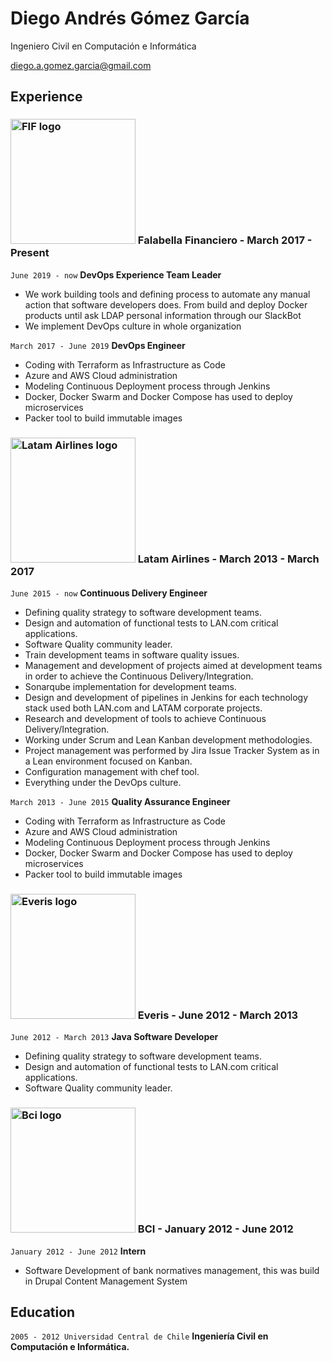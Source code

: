 # Diego Andrés Gómez García
Ingeniero Civil en Computación e Informática

<div id="webaddress">
<a href="diego.a.gomez.garcia@gmail.com">diego.a.gomez.garcia@gmail.com</a>
</div>

## Experience
### <img src="https://media-exp1.licdn.com/dms/image/C4E0BAQEelvoorCHrNg/company-logo_100_100/0/1563900304825?e=1614816000&v=beta&t=H_ZX1BherCPW0UrpnZUfpfEysnGONyZhWXfHBDvAIT4" alt="FIF logo" width="200" height="200"> Falabella Financiero - March 2017 - Present

`June 2019 - now`
__DevOps Experience Team Leader__

- We work building tools and defining process to automate any manual action that software developers does. From build and deploy Docker products until ask LDAP personal information through our SlackBot
- We implement DevOps culture in whole organization

`March 2017 - June 2019`
__DevOps Engineer__

- Coding with Terraform as Infrastructure as Code
- Azure and AWS Cloud administration
- Modeling Continuous Deployment process through Jenkins
- Docker, Docker Swarm and Docker Compose has used to deploy microservices
- Packer tool to build immutable images

### <img src="https://media-exp1.licdn.com/dms/image/C4E0BAQH6L6y09f06Uw/company-logo_100_100/0?e=1614816000&v=beta&t=Wap0th9HE5T7BLHr15kRd9ImES4jCcExCmoFjEFRjcY" alt="Latam Airlines logo" width="200" height="200"> Latam Airlines - March 2013 - March 2017

`June 2015 - now`
__Continuous Delivery Engineer__

- Defining quality strategy to software development teams.
- Design and automation of functional tests to LAN.com critical applications.
- Software Quality community leader.
- Train development teams in software quality issues.
- Management and development of projects aimed at development teams in order to achieve the Continuous Delivery/Integration.
- Sonarqube implementation for development teams.
- Design and development of pipelines in Jenkins for each technology stack used both LAN.com and LATAM corporate projects.
- Research and development of tools to achieve Continuous Delivery/Integration.
- Working under Scrum and Lean Kanban development methodologies.
- Project management was performed by Jira Issue Tracker System as in a Lean environment focused on Kanban.
- Configuration management with chef tool.
- Everything under the DevOps culture.

`March 2013 - June 2015`
__Quality Assurance Engineer__

- Coding with Terraform as Infrastructure as Code
- Azure and AWS Cloud administration
- Modeling Continuous Deployment process through Jenkins
- Docker, Docker Swarm and Docker Compose has used to deploy microservices
- Packer tool to build immutable images

### <img src="https://media-exp1.licdn.com/dms/image/C4D0BAQE-LuyMLMByIA/company-logo_100_100/0/1593440763611?e=1614816000&v=beta&t=70D-oJrSeBtrJuwJ3MisWQEBm1EUBKZln6wdFqXQfAM" alt="Everis logo" width="200" height="200"> Everis - June 2012 - March 2013

`June 2012 - March 2013`
__Java Software Developer__

- Defining quality strategy to software development teams.
- Design and automation of functional tests to LAN.com critical applications.
- Software Quality community leader.

### <img src="https://media-exp1.licdn.com/dms/image/C4E0BAQFtkxisALqwzg/company-logo_100_100/0/1531152256062?e=1614816000&v=beta&t=YKCB29sO0tNhjrWrWQv_XTOn3aLLwiv-1QLSrjR0aFs" alt="Bci logo" width="200" height="200"> BCI - January 2012 - June 2012

`January 2012 - June 2012`
__Intern__

- Software Development of bank normatives management, this was build in Drupal Content Management System

## Education

`2005 - 2012 Universidad Central de Chile`
__Ingeniería Civil en Computación e Informática.__
